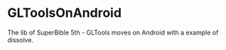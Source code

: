 GLToolsOnAndroid
================

The lib of SuperBible 5th - GLTools moves on Android with a example of dissolve.

